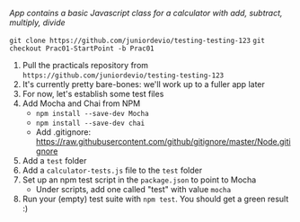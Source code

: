 *App contains a basic Javascript class for a calculator with add, subtract, multiply, divide*

`git clone https://github.com/juniordevio/testing-testing-123`
`git checkout Prac01-StartPoint -b Prac01`

1. Pull the practicals repository from `https://github.com/juniordevio/testing-testing-123`
1. It's currently pretty bare-bones: we'll work up to a fuller app later
1. For now, let's establish some test files
1. Add Mocha and Chai from NPM
    - `npm install --save-dev Mocha`
    - `npm install --save-dev chai`
    - Add .gitignore: https://raw.githubusercontent.com/github/gitignore/master/Node.gitignore
1. Add a `test` folder
1. Add a `calculator-tests.js` file to the `test` folder
1. Set up an npm test script in the `package.json` to point to Mocha
    - Under scripts, add one called "test" with value `mocha`
1. Run your (empty) test suite with `npm test`. You should get a green result :)
